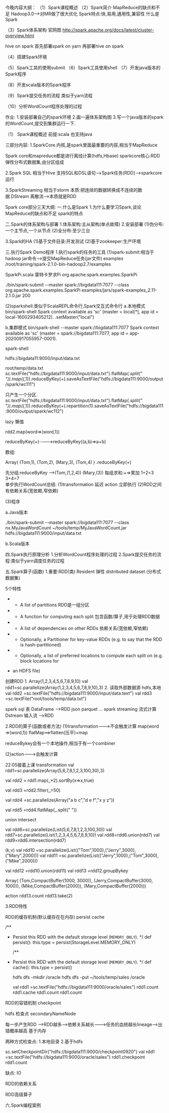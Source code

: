

今晚内容大纲：
（1）Spark课程概述
（2）Spark简介
MapReduce的缺点和不足
Hadoop3.0-->对MR做了很大优化
Spark特点:快,易用,通用性,兼容性
什么是Spark

（3）Spark体系架构
官网图
http://spark.apache.org/docs/latest/cluster-overview.html

hive on spark 
首先部署spark on  yarn 再部署hive on spark

（4）搭建Spark环境

（5）Spark工具的使用submit
（6）Spark工具使用shell
（7）开发java版本的Spark程序

（8）开发scala版本的Spark程序

（9）Spark提交任务的流程 类似于yarn流程

（10）分析WordCount程序处理的过程

作业:
1.安装部署自己的spark环境
2.画一遍体系架构图
3.写一个java版本的spark的WordCount,提交到集群运行一下.

（1）
Spark课程概述
前提:scala 也支持java

三部分内容:
1.SparkCore.内核,是spark里面最重要的内容,相当于MapReduce

Spark core和mapreduce都是进行离线计算(hdfs,Hbase)
sparkcore核心:RDD 弹性分布式数据集,由分区组成

2.Spark SQL 相当于Hive
支持SQL和DSL语句-->Spark任务(RDD)-->sparkcore运行

3.SparkStreaming 相当于storm
本质:把连续的数据转换成不连续的数据.DStream 离散流-->本质就是RDD

Spark core部分三天大纲:
一.什么是Spark
1.为什么要学习Spark,谈论MapReduce的缺点和不足
spark的特点

二.Spark的体系架构与部署
1.体系架构:主从架构(单点故障)
2.安装部署
(1)伪分布:一个主节点,一个从节点
(2)全分布:至少三台

3.Spark的HA
(1)基于文件目录:开发测试
(2)基于zookeeper:生产环境

三.执行Spark Demo程序
1.执行spark的任务的工具
(1)spark-submit:相当于hadoop jar命令-->提交MapReduce任务(jar文件)
examples
/root/training/spark-2.1.0-bin-hadoop2.7/examples

SparkPi.scala  蒙特卡罗求Pi
org.apache.spark.examples.SparkPi

./bin/spark-submit --master spark://bigdata111:7077 --class org.apache.spark.examples.SparkPi examples/jars/spark-examples_2.11-2.1.0.jar 200

(2)sparkshell:类似于ScalaREPL命令行,Spark交互式命令行
a.本地模式  bin/spark-shell 
Spark context available as 'sc' (master = local[*], app id = local-1600293405212).
.setMaster("local")

b.集群模式
bin/spark-shell --master spark://bigdata111:7077 
Spark context available as 'sc' (master = spark://bigdata111:7077, app id = app-20200917055957-0001).

spark-shell

hdfs://bigdata11:9000/input/data.txt

root/temp/data.txt
 sc.textFile("hdfs://bigdata111:9000/input/data.txt").flatMap(_.split(" ")).map((_,1)).reduceByKey(_+_).saveAsTextFile("hdfs://bigdata111:9000/output/spark/wc111")

只产生一个分区.
sc.textFile("hdfs://bigdata111:9000/input/data.txt").flatMap(_.split(" ")).map((_,1)).reduceByKey(_+_).repartition(1).saveAsTextFile("hdfs://bigdata111:9000/output/spark/wc112")

lazy 懒值

rdd2.map(word=>(word,1))

reduceByKey(_+_)---->reduceByKey((a,b)=>a+b)

数组:

Array(
(Tom,1),
(Tom,2),
(Mary,3),
(Tom,4)
)
.reduceByKey(_+_)

先分组:reduceByKey -->(Tom,(1,2,4)) (Mary,(3))
每组求和:_+_=>累加  1+2=3 3+4=7   
单步执行WordCount总结:
(1)transformation 延迟  action 立即执行
(2)RDD之间有依赖关系(宽依赖,窄依赖)

(3)程序

a.Java版本

./bin/spark-submit --master spark://bigdata111:7077 --class nx.MyJavaWordCount ~/tools/temp/MyJavaWordCount.jar hdfs://bigdata111:9000/input/data.txt

b.Scala版本

四.Spark执行原理分析
1.分析WordCount程序处理的过程
2.Spark提交任务的流程:类似于yarn调度任务的过程

五.Spark算子(函数)
1.重要:RDD(类)
Resident 弹性
distributed dataset (分布式数据集)

5个特性

* - A list of partitions
    RDD是一组分区

* - A function for computing each split
    包含函数/算子,用于处理RDD数据

* - A list of dependencies on other RDDs
    依赖关系(宽依赖,窄依赖)

* - Optionally, a Partitioner for key-value RDDs (e.g. to say that the RDD is hash-partitioned)

* - Optionally, a list of preferred locations to compute each split on (e.g. block locations for
* an HDFS file)

创建RDD
1.
Array(1,2,3,4,5,6,7,8,9,10)
val rdd1=sc.parallelize(Array(1,2,3,4,5,6,7,8,9,10),3)
2.
读取外部数据源
hdfs,本地
val rdd2 =sc.textFile("hdfs://bigdata111:9000/input/data.text")
val rdd3 =sc.textFile("root/tools/temp/data.txt")

spark sql   表 DataFrame -->RDD  json parquet ...
spark streaming 流式计算 Dstream  输入流  -->RDD

2.RDD的算子(函数或者方法)
(1)transformation--->不会触发计算
map(word =>(word,1))
flatMap==>flatten(压平)+map

reduceBykey会有一个本地操作,相当于有一个combiner

(2)action--->会触发计算

22:05接着上课 
transformation
val rdd1=sc.parallelize(Array(5,6,7,8,1,2,3,100,30),3)

val rdd2 = rdd1.map(_*2).sortBy(x=>x,true)

val rdd3 =rdd2.filter(_>50)

val rdd4 =sc.parallelize(Array("a b c","d e f","x y z"))

val rdd5 =rdd4.flatMap(_.split(" "))

union intersect

val rdd6=sc.parallelize(List(5,6,7,8,1,2,3,100,30))
val rdd7=sc.parallelize(List(1,2,3,4,5,6,7,8,9,10))
val rdd8=rdd6.union(rdd7)
val rdd9=rdd6.intersection(rdd7)

(k,v)
val rdd10 =sc.parallelize(List(("Tom",1000),("Jerry",3000),("Mary",2000)))
val rdd11 =sc.parallelize(List(("Jerry",1000),("Tom",3000),("Mike",2000)))

val rdd12 =rdd10.union(rdd11)
val rdd13 =rdd12.groupBykey

 Array(
 (Tom,CompactBuffer(1000, 3000)), 
 (Jerry,CompactBuffer(3000, 1000)), 
 (Mike,CompactBuffer(2000)), 
 (Mary,CompactBuffer(2000)))

action
rdd13.count
rdd13.take(2)

3.RDD特性

RDD的缓存机制(默认缓存在在内存)
persist  cache

  /**

* Persist this RDD with the default storage level (`MEMORY_ONLY`).
  */
  def persist(): this.type = persist(StorageLevel.MEMORY_ONLY)
  
  /**

* Persist this RDD with the default storage level (`MEMORY_ONLY`).
  */
  def cache(): this.type = persist()
  
  hdfs dfs -mkdir /oracle
  hdfs dfs -put ~/tools/temp/sales /oracle

  val rdd1 =sc.textFile("hdfs://bigdata111:9000/oracle/sales")
  rdd1.count
  rdd1.cache 
  rdd1.count
  rdd1.count

RDD的容错机制  checkpoint

hdfs 检查点 secondaryNameNode

每一步产生RDD -->RDD越多-->依赖关系越长--->任务的血统越长lineage-->出错概率越高
基于内存

两种方式检查点:
1.本地目录
2.基于hdfs

sc.setCheckpointDir("hdfs://bigdata111:9000/checkpoint0920")
val rdd1 =sc.textFile("hdfs://bigdata111:9000/oracle/sales")
rdd1.checkpoint
rdd1.count

缺点: IO  

RDD的依赖关系

RDD高级算子

六.Spark编程案例
